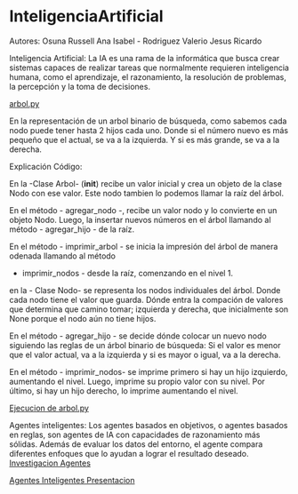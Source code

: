 # InteligenciaArtificial
Autores: Osuna Russell Ana Isabel -
Rodriguez Valerio Jesus Ricardo

Inteligencia Artificial:
La IA es una rama de la informática que busca crear sistemas capaces de realizar tareas que normalmente requieren inteligencia humana, como el aprendizaje, el razonamiento, la resolución de problemas, la percepción y la toma de decisiones.

[arbol.py](https://github.com/Jesricval/InteligenciaArtificial/blob/main/Unidad%201/Arbol.py) 

En la representación de un arbol binario de búsqueda, como sabemos cada nodo puede tener hasta 2 hijos cada uno.
Donde si el número nuevo es más pequeño que el actual, se va a la izquierda. Y si es más grande, se va a la derecha.

Explicación Código:

En la -Clase Arbol- (__init__) recibe un valor inicial y crea un objeto de la clase Nodo con ese valor.
Este nodo tambien lo podemos llamar la raíz del árbol.

En el método - agregar_nodo -, recibe un valor nodo y lo convierte en un objeto Nodo.
Luego, la insertar nuevos números en el árbol llamando al método - agregar_hijo - de la raíz.

En el método - imprimir_arbol - se inicia la impresión del árbol de manera odenada llamando al método
 - imprimir_nodos - desde la raíz, comenzando en el nivel 1.

en la - Clase Nodo- se representa los nodos individuales del árbol. Donde cada nodo tiene el valor que guarda.
Dónde entra la compación de valores que determina que camino tomar; izquierda y derecha, que inicialmente son 
None porque el nodo aún no tiene hijos.

En el método - agregar_hijo - se decide dónde colocar un nuevo nodo siguiendo las reglas de un árbol binario de búsqueda:
Si el valor es menor que el valor actual, va a la izquierda y si es mayor o igual, va a la derecha.

En el método - imprimir_nodos- se imprime primero si hay un hijo izquierdo, aumentando el nivel.
Luego, imprime su propio valor con su nivel. Por último, si hay un hijo derecho, lo imprime aumentando el nivel.

[Ejecucion de arbol.py](https://github.com/Jesricval/InteligenciaArtificial/blob/main/Unidad%201/Arbol_Binario_Ejecuciones.pdf)

Agentes inteligentes:
Los agentes basados en objetivos, o agentes basados en reglas, son agentes de IA con capacidades de razonamiento más sólidas. Además de evaluar los datos del entorno, el agente compara diferentes enfoques que lo ayudan a lograr el resultado deseado.
[Investigacion Agentes](https://github.com/Jesricval/InteligenciaArtificial/blob/main/Unidad%201/Agentes%20Inteligentes%20IA.pdf)

[Agentes Inteligentes Presentacion](https://github.com/Jesricval/InteligenciaArtificial/blob/main/Unidad%201/Agentes%20IA%20presentacio%CC%81n.pdf)

